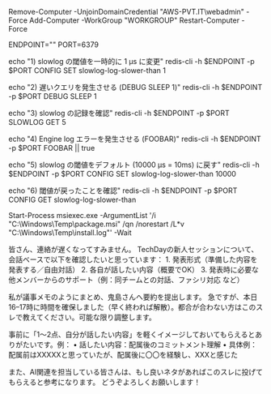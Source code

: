 Remove-Computer -UnjoinDomainCredential "AWS-PVT.IT\webadmin" -Force
Add-Computer -WorkGroup "WORKGROUP"
Restart-Computer -Force


ENDPOINT="<your-elasticache-endpoint>"
PORT=6379

echo "1) slowlog の閾値を一時的に 1 µs に変更"
redis-cli -h $ENDPOINT -p $PORT CONFIG SET slowlog-log-slower-than 1

echo "2) 遅いクエリを発生させる (DEBUG SLEEP 1)"
redis-cli -h $ENDPOINT -p $PORT DEBUG SLEEP 1

echo "3) slowlog の記録を確認"
redis-cli -h $ENDPOINT -p $PORT SLOWLOG GET 5

echo "4) Engine log エラーを発生させる (FOOBAR)"
redis-cli -h $ENDPOINT -p $PORT FOOBAR || true

echo "5) slowlog の閾値をデフォルト (10000 µs = 10ms) に戻す"
redis-cli -h $ENDPOINT -p $PORT CONFIG SET slowlog-log-slower-than 10000

echo "6) 閾値が戻ったことを確認"
redis-cli -h $ENDPOINT -p $PORT CONFIG GET slowlog-log-slower-than


Start-Process msiexec.exe -ArgumentList '/i "C:\Windows\Temp\package.msi" /qn /norestart /L*v "C:\Windows\Temp\install.log"' -Wait



皆さん、連絡が遅くなってすみません。
TechDayの新人セッションについて、会話ベースで以下を確認したいと思っています：
	1.	発表形式（準備した内容を発表する／自由対話）
	2.	各自が話したい内容（概要でOK）
	3.	発表時に必要な他メンバーからのサポート（例：同チームとの対話、ファシリ対応 など）

私が議事メモのようにまとめ、鬼島さんへ要約を提出します。
急ですが、本日16–17時に時間を確保しました（早く終われば解散）。都合が合わない方はこのスレで教えてください。可能な限り調整します。

事前に「1～2点、自分が話したい内容」を軽くイメージしておいてもらえるとありがたいです。例：
	•	話したい内容：配属後のコミットメント理解
	•	具体例：配属前はXXXXXと思っていたが、配属後に〇〇を経験し、XXXと感じた

また、AI関連を担当している皆さんは、もし良いネタがあればこのスレに投げてもらえると参考になります。
どうぞよろしくお願いします！
